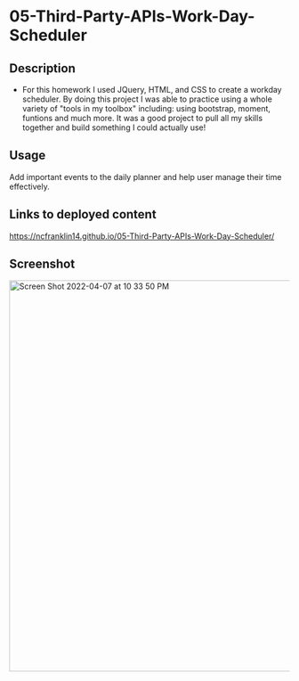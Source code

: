 # 05-Third-Party-APIs-Work-Day-Scheduler

## Description

* For this homework I used JQuery, HTML, and CSS to create a workday scheduler. By doing this project I was able to practice using a whole variety of "tools in my toolbox" including: using bootstrap, moment, funtions and much more. It was a good project to pull all my skills together and build something I could actually use! 

## Usage

Add important events to the daily planner and help user manage their time effectively.

## Links to deployed content
https://ncfranklin14.github.io/05-Third-Party-APIs-Work-Day-Scheduler/

## Screenshot
<img width="702" alt="Screen Shot 2022-04-07 at 10 33 50 PM" src="https://user-images.githubusercontent.com/101743933/162371228-15bf9f2b-0f85-4ed9-a24e-c014f9484be4.png">
